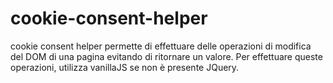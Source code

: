 # cookie-consent-helper

cookie consent helper permette di effettuare delle operazioni di modifica del DOM di una pagina evitando di ritornare un valore.
Per effettuare queste operazioni, utilizza vanillaJS se non è presente JQuery.

